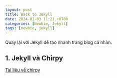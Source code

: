 ```yaml
---
layout: post
title: Back to Jekyll
date: 2024-01-03 11:21 +0700
categories: [Newbie, Jekyll]
tags: [newbie, jekyll]
---
```


Quay lại với Jekyll để tạo nhanh trang blog cá nhân.

<!-- more -->

## 1. Jekyll và Chirpy

[Tài liệu về chirpy](https://chirpy.cotes.page/)
